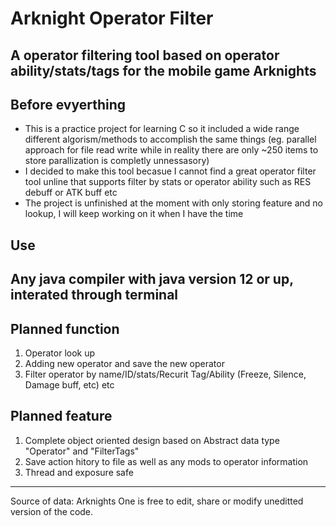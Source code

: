 # Arknight Operator Filter
A operator filtering tool based on operator ability/stats/tags for the mobile game Arknights
---
## Before evyerthing
- This is a practice project for learning C so it included a wide range different algorism/methods to accomplish the same things (eg. parallel approach for file read write while in reality there are only ~250 items to store parallization is completly unnessasory)
- I decided to make this tool becasue I cannot find a great operator filter tool unline that supports filter by stats or operator ability such as RES debuff or ATK buff etc
- The project is unfinished at the moment with only storing feature and no lookup, I will keep working on it when I have the time
## Use
Any java compiler with java version 12 or up, interated through terminal
---
## Planned function
1) Operator look up
2) Adding new operator and save the new operator
3) Filter operator by name/ID/stats/Recurit Tag/Ability (Freeze, Silence, Damage buff, etc) etc

## Planned feature
1) Complete object oriented design based on Abstract data type "Operator" and "FilterTags"
2) Save action hitory to file as well as any mods to operator information
3) Thread and exposure safe

---
Source of data: Arknights
One is free to edit, share or modify uneditted version of the code.

